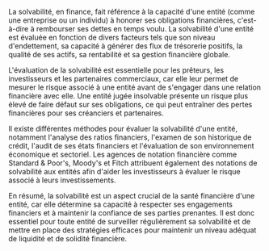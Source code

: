 La solvabilité, en finance, fait référence à la capacité d'une entité (comme une entreprise ou un individu) à honorer ses obligations financières, c'est-à-dire à rembourser ses dettes en temps voulu. La solvabilité d'une entité est évaluée en fonction de divers facteurs tels que son niveau d'endettement, sa capacité à générer des flux de trésorerie positifs, la qualité de ses actifs, sa rentabilité et sa gestion financière globale.

L'évaluation de la solvabilité est essentielle pour les prêteurs, les investisseurs et les partenaires commerciaux, car elle leur permet de mesurer le risque associé à une entité avant de s'engager dans une relation financière avec elle. Une entité jugée insolvable présente un risque plus élevé de faire défaut sur ses obligations, ce qui peut entraîner des pertes financières pour ses créanciers et partenaires.

Il existe différentes méthodes pour évaluer la solvabilité d'une entité, notamment l'analyse des ratios financiers, l'examen de son historique de crédit, l'audit de ses états financiers et l'évaluation de son environnement économique et sectoriel. Les agences de notation financière comme Standard & Poor's, Moody's et Fitch attribuent également des notations de solvabilité aux entités afin d'aider les investisseurs à évaluer le risque associé à leurs investissements.

En résumé, la solvabilité est un aspect crucial de la santé financière d'une entité, car elle détermine sa capacité à respecter ses engagements financiers et à maintenir la confiance de ses parties prenantes. Il est donc essentiel pour toute entité de surveiller régulièrement sa solvabilité et de mettre en place des stratégies efficaces pour maintenir un niveau adéquat de liquidité et de solidité financière.
